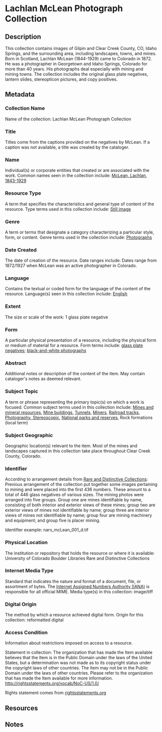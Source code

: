 # Lachlan McLean Photograph Collection
## Description
This collection contains images of Gilpin and Clear Creek County, CO, Idaho Springs, and the surrounding area, including landscapes, towns, and mines. Born in Scotland, Lachlan McLean (1844-1929) came to Colorado in 1872. He was a photographer in Georgetown and Idaho Springs, Colorado for more than 40 years. His photographs deal especially with mining and mining towns. The collection includes the original glass plate negatives, lantern slides, stereopticon pictures, and copy positives.
## Metadata
### Collection Name
Name of the collection: Lachlan McLean Photograph Collection
### Title
Titles come from the captions provided on the negatives by McLean. If a caption was not available, a title was created by the cataloger.
### Name
Individual(s) or corporate entities that created or are associated with the work. Common names seen in the collection include: [McLean, Lachlan, 1843-1929](http://id.worldcat.org/fast/49182)
### Resource Type
A term that specifies the characteristics and general type of content of the resource. Type terms used in this collection include: [Still image](http://id.loc.gov/vocabulary/resourceTypes/img)
### Genre
A term or terms that designate a category characterizing a particular style, form, or content. Genre terms used in the collection include: [Photographs](http://id.loc.gov/authorities/genreForms/gf2017027249)
### Date Created
The date of creation of the resource. Date ranges include: Dates range from 1872/1927 when McLean was an active photographer in Colorado.
### Language
Contains the textual or coded form for the language of the content of the resource. Language(s) seen in this collection include: [English](http://id.loc.gov/vocabulary/iso639-2/eng)
### Extent
The size or scale of the work: 1 glass plate negative
### Form
A particular physical presentation of a resource, including the physical form or medium of material for a resource. Form terms include: [glass plate negatives](http://vocab.getty.edu/page/aat/300393160); [black-and-white photographs](http://vocab.getty.edu/page/aat/300128347)
### Abstract
Additional notes or description of the content of the item. May contain cataloger's notes as deemed relevant.
### Subject Topic
A term or phrase representing the primary topic(s) on which a work is focused. Common subject terms used in this collection include: [Mines and mineral resources](http://id.worldcat.org/fast/1022541), [Mine buildings](http://id.worldcat.org/fast/1022019), [Tunnels](http://id.worldcat.org/fast/1158996), [Miners](http://id.worldcat.org/fast/1022485), [Railroad tracks](http://id.worldcat.org/fast/1431160), [Photography, Stereoscopic](http://id.worldcat.org/fast/1062006), [National parks and reserves](http://id.worldcat.org/fast/1033642), Rock formations (local term) 
### Subject Geographic
Geographic location(s) relevant to the item. Most of the mines and landscapes captured in this collection take place throughout Clear Creek County, Colorado.
### Identifier
According to arrangement details from [Rare and Distinctive Collections](https://archives.colorado.edu/repositories/2/resources/189): Previous arrangement of the collection put together some images pertaining to mining and were placed into the first 436 numbers. These amount to a total of 446 glass negatives of various sizes. The mining photos were arranged into five groups. Group one are mines identifiable by name, consisting of both interior and exterior views of these mines; group two are exterior views of mines not identifiable by name; group three are interior views of mines not identifiable by name; group four are mining machinery and equipment; and group five is placer mining.

Identifier example: narv_mcLean_001_d.tif
### Physical Location
The institution or repository that holds the resource or where it is available: University of Colorado Boulder Libraries Rare and Distinctive Collections
### Internet Media Type
Standard that indicates the nature and format of a document, file, or assortment of bytes. The [Internet Assigned Numbers Authority (IANA)](https://www.iana.org/assignments/media-types/media-types.xhtml) is responsible for all official MIME. Media type(s) in this collection: image/tiff
### Digital Origin
The method by which a resource achieved digital form. Origin for this collection: reformatted digital
### Access Condition
Information about restrictions imposed on access to a resource.

Statement in collection: The organization that has made the Item available believes that the Item is in the Public Domain under the laws of the United States, but a determination was not made as to its copyright status under the copyright laws of other countries. The Item may not be in the Public Domain under the laws of other countries. Please refer to the organization that has made the Item available for more information. http://rightsstatements.org/vocab/NoC-US/1.0/

Rights statement comes from [rightsstatements.org](https://rightsstatements.org/page/1.0/?language=en)
## Resources
## Notes
